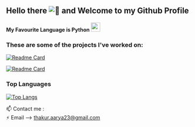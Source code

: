 ## Hello there ![👋](https://user-images.githubusercontent.com/18350557/176309783-0785949b-9127-417c-8b55-ab5a4333674e.gif) and Welcome to my Github Profile


#### My Favourite Language is Python <img src="https://user-images.githubusercontent.com/74038190/212257472-08e52665-c503-4bd9-aa20-f5a4dae769b5.gif" width="25" height="25"/>

### These are some of the projects I've worked on:



[![Readme Card](https://github-readme-stats.vercel.app/api/pin/?username=rya23&repo=Finance-Tracker&theme=nord)](https://github.com/rya/Finance-Tracker) 

[![Readme Card](https://github-readme-stats.vercel.app/api/pin/?username=rya23&repo=wikipedia-graph&theme=nord)](https://github.com/rya23/wikipedia-graph)

### Top Languages

[![Top Langs](https://github-readme-stats.vercel.app/api/top-langs/?username=rya23&theme=nord)](https://github.com/rya23/github-readme-stats)

📫 Contact me : <br /> 
  ⚡ Email --> thakur.aarya23@gmail.com <br /> 